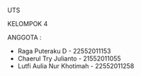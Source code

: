 UTS 

KELOMPOK 4 

ANGGOTA : 
- Raga Puteraku D - 22552011153
- Chaerul Try Julianto - 21552011055
- Lutfi Aulia Nur Khotimah - 22552011258

